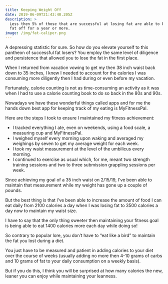 ```yaml
---
title: Keeping Weight Off
date: 2019-06-09T21:43:40.205Z
description: >
  Less then 5% of those that are successful at losing fat are able to keep the
  fat off for a year or more. 
image: /img/fat-caliper.png
---
```

A depressing statistic for sure. So how do you elevate yourself to this pantheon of successful fat losers? You employ the same level of diligence and persistence that allowed you to lose the fat in the first place.

When I returned from vacation vowing to get my then 38 inch waist back down to 35 inches, I knew I needed to account for the calories I was consuming more diligently then I had during or even before my vacation. 

Fortunately, calorie counting is not as time-consuming an activity as it was when I had to use a calorie counting book to do so back in the 80s and 90s. 

Nowadays we have these wonderful things called apps and for me the hands down best app for keeping track of my eating is MyFitnessPal.

Here are the steps I took to ensure I maintained my fitness achievement:

* I tracked everything I ate, even on weekends, using a food scale, a measuring cup and MyFitnessPal.
* I weighed myself every morning upon waking and averaged my weighings by seven to get my average weight for each week.
* I took my waist measurement at the level of the umbilicus every morning.
* I continued to exercise as usual which, for me, meant two strength training sessions and two to three submission grappling sessions per week.

Since achieving my goal of a 35 inch waist on 2/15/19, I’ve been able to maintain that measurement while my weight has gone up a couple of pounds. 

But the best thing is that I’ve been able to increase the amount of food I can eat daily from 2100 calories a day when I was losing fat to 3500 calories a day now to maintain my waist size.

I have to say that the only thing sweeter then maintaining your fitness goal is being able to eat 1400 calories more each day while doing so! 

So contrary to popular lore, you don’t have to “eat like a bird” to maintain the fat you lost during a diet. 

You just have to be measured and patient in adding calories to your diet over the course of weeks (usually adding no more then 4-10 grams of carbs and 10 grams of fat to your daily consumption on a weekly basis). 

But if you do this, I think you will be surprised at how many calories the new, leaner you can enjoy while maintaining your leanness.
